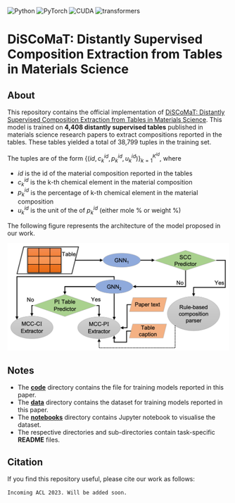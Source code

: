 ![Python](https://img.shields.io/badge/Python-v3.7.9-orange.svg?style=plastic)
![PyTorch](https://img.shields.io/badge/PyTorch-v1.7.0-blue.svg?style=plastic)
![CUDA](https://img.shields.io/badge/CUDA-v10.1-green.svg?style=plastic)
![transformers](https://img.shields.io/badge/transformers-v4.10.0-pink.svg?style=plastic)

# DiSCoMaT: Distantly Supervised Composition Extraction from Tables in Materials Science

## About
This repository contains the official implementation of 
[DiSCoMaT: Distantly Supervised Composition Extraction from Tables in Materials Science](https://arxiv.org/abs/2207.01079). This model is trained on **4,408 distantly supervised tables** published in materials science research papers to extract compositions reported in the tables. These tables yielded a total of 38,799 tuples in the training set.

The tuples are of the form $\{(id, c_k^{id}, p_k^{id}, u_k^{id} )\}_{k=1}^{K^{id}}$, where
- $id$ is the id of the material composition reported in the tables
- $c_k^{id}$ is the k-th chemical element in the material composition
- $p_k^{id}$ is the percentage of k-th chemical element in the material composition
- $u_k^{id}$ is the unit of the of $p_k^{id}$ (either mole % or weight %)


The following figure represents the architecture of the model proposed in our work.

![DiSCoMaT](data/discomat.png)

## Notes
- The [**code**](code) directory contains the file for training models reported in this paper.
- The [**data**](data) directory contains the dataset for training models reported in this paper.
- The [**notebooks**](notebooks) directory contains Jupyter notebook to visualise the dataset.
- The respective directories and sub-directories contain task-specific **README** files.

## Citation
If you find this repository useful, please cite our work as follows:
```
Incoming ACL 2023. Will be added soon.
```
